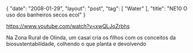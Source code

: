 {
   "date": "2008-01-29",
   "layout": "post",
   "tag": [
      "Water"
   ],
   "title": "NE10 O uso dos banheiros secos ecol"
}

https://www.youtube.com/watch?v=xwQLJoZrbhs

Na Zona Rural de Olinda, um casal cria os filhos com os conceitos da biosustentabilidade, colhendo o que planta e devolvendo 